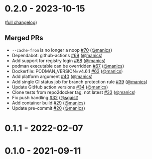 # 0.2.0 - 2023-10-15

([full changelog](https://github.com/manics/repo2podman/compare/0.1.1...0.2.0))

## Merged PRs

- `--cache-from` is no longer a noop [#70](https://github.com/manics/repo2podman/pull/70) ([@manics](https://github.com/manics))
- Dependabot: github-actions [#69](https://github.com/manics/repo2podman/pull/69) ([@manics](https://github.com/manics))
- Add support for registry login [#68](https://github.com/manics/repo2podman/pull/68) ([@manics](https://github.com/manics))
- podman executable can be overridden [#67](https://github.com/manics/repo2podman/pull/67) ([@manics](https://github.com/manics))
- Dockerfile: PODMAN_VERSION=v4.6.1 [#63](https://github.com/manics/repo2podman/pull/63) ([@manics](https://github.com/manics))
- Add platform argument [#40](https://github.com/manics/repo2podman/pull/40) ([@manics](https://github.com/manics))
- Add single CI status job for branch protection rule [#39](https://github.com/manics/repo2podman/pull/39) ([@manics](https://github.com/manics))
- Update GitHub action versions [#34](https://github.com/manics/repo2podman/pull/34) ([@manics](https://github.com/manics))
- Clone tests from repo2docker tag, not latest [#33](https://github.com/manics/repo2podman/pull/33) ([@manics](https://github.com/manics))
- Fix push handling [#32](https://github.com/manics/repo2podman/pull/32) ([@sgaist](https://github.com/sgaist))
- Add container build [#29](https://github.com/manics/repo2podman/pull/29) ([@manics](https://github.com/manics))
- Update pre-commit [#20](https://github.com/manics/repo2podman/pull/20) ([@manics](https://github.com/manics))

# 0.1.1 - 2022-02-07

# 0.1.0 - 2021-09-11
